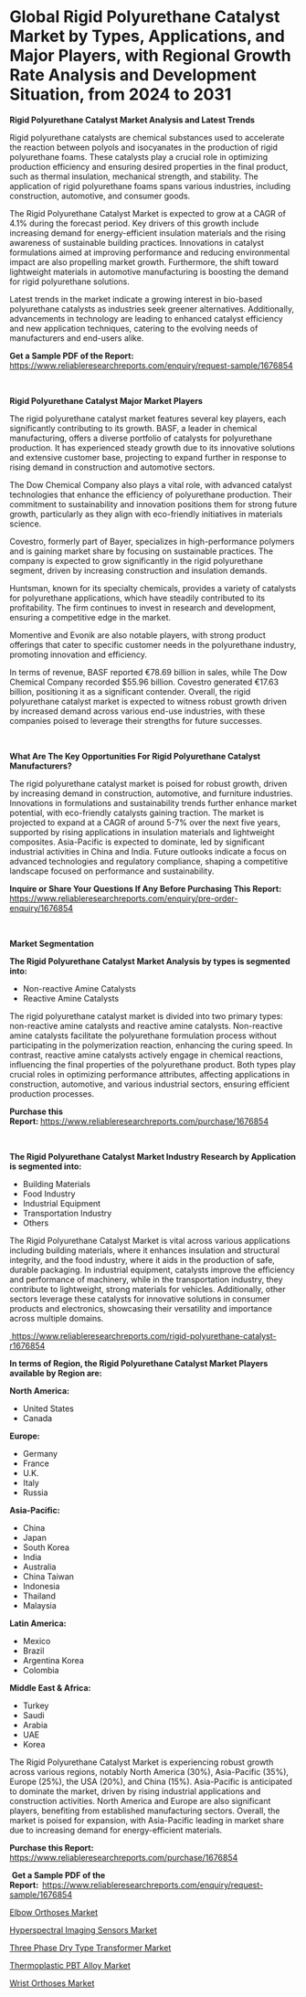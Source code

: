 <p><h1>Global Rigid Polyurethane Catalyst Market by Types, Applications, and Major Players, with Regional Growth Rate Analysis and Development Situation, from 2024 to 2031</h1></p><p><strong>Rigid Polyurethane Catalyst Market Analysis and Latest Trends</strong></p>
<p><p>Rigid polyurethane catalysts are chemical substances used to accelerate the reaction between polyols and isocyanates in the production of rigid polyurethane foams. These catalysts play a crucial role in optimizing production efficiency and ensuring desired properties in the final product, such as thermal insulation, mechanical strength, and stability. The application of rigid polyurethane foams spans various industries, including construction, automotive, and consumer goods.</p><p>The Rigid Polyurethane Catalyst Market is expected to grow at a CAGR of 4.1% during the forecast period. Key drivers of this growth include increasing demand for energy-efficient insulation materials and the rising awareness of sustainable building practices. Innovations in catalyst formulations aimed at improving performance and reducing environmental impact are also propelling market growth. Furthermore, the shift toward lightweight materials in automotive manufacturing is boosting the demand for rigid polyurethane solutions. </p><p>Latest trends in the market indicate a growing interest in bio-based polyurethane catalysts as industries seek greener alternatives. Additionally, advancements in technology are leading to enhanced catalyst efficiency and new application techniques, catering to the evolving needs of manufacturers and end-users alike. </p></p>
<p><strong>Get a Sample PDF of the Report:&nbsp;</strong> <a href="https://www.reliableresearchreports.com/enquiry/request-sample/1676854?utm_campaign=9&utm_medium=2&utm_source=Github&utm_content=ia&utm_term=30092024&utm_id=rigid-polyurethane-catalyst">https://www.reliableresearchreports.com/enquiry/request-sample/1676854</a></p>
<p>&nbsp;</p>
<p><strong>Rigid Polyurethane Catalyst Major Market Players</strong></p>
<p><p>The rigid polyurethane catalyst market features several key players, each significantly contributing to its growth. BASF, a leader in chemical manufacturing, offers a diverse portfolio of catalysts for polyurethane production. It has experienced steady growth due to its innovative solutions and extensive customer base, projecting to expand further in response to rising demand in construction and automotive sectors.</p><p>The Dow Chemical Company also plays a vital role, with advanced catalyst technologies that enhance the efficiency of polyurethane production. Their commitment to sustainability and innovation positions them for strong future growth, particularly as they align with eco-friendly initiatives in materials science.</p><p>Covestro, formerly part of Bayer, specializes in high-performance polymers and is gaining market share by focusing on sustainable practices. The company is expected to grow significantly in the rigid polyurethane segment, driven by increasing construction and insulation demands.</p><p>Huntsman, known for its specialty chemicals, provides a variety of catalysts for polyurethane applications, which have steadily contributed to its profitability. The firm continues to invest in research and development, ensuring a competitive edge in the market.</p><p>Momentive and Evonik are also notable players, with strong product offerings that cater to specific customer needs in the polyurethane industry, promoting innovation and efficiency.</p><p>In terms of revenue, BASF reported €78.69 billion in sales, while The Dow Chemical Company recorded $55.96 billion. Covestro generated €17.63 billion, positioning it as a significant contender. Overall, the rigid polyurethane catalyst market is expected to witness robust growth driven by increased demand across various end-use industries, with these companies poised to leverage their strengths for future successes.</p></p>
<p>&nbsp;</p>
<p><strong>What Are The Key Opportunities For Rigid Polyurethane Catalyst Manufacturers?</strong></p>
<p><p>The rigid polyurethane catalyst market is poised for robust growth, driven by increasing demand in construction, automotive, and furniture industries. Innovations in formulations and sustainability trends further enhance market potential, with eco-friendly catalysts gaining traction. The market is projected to expand at a CAGR of around 5-7% over the next five years, supported by rising applications in insulation materials and lightweight composites. Asia-Pacific is expected to dominate, led by significant industrial activities in China and India. Future outlooks indicate a focus on advanced technologies and regulatory compliance, shaping a competitive landscape focused on performance and sustainability.</p></p>
<p><strong>Inquire or Share Your Questions If Any Before Purchasing This Report:</strong> <a href="https://www.reliableresearchreports.com/enquiry/pre-order-enquiry/1676854?utm_campaign=9&utm_medium=2&utm_source=Github&utm_content=ia&utm_term=30092024&utm_id=rigid-polyurethane-catalyst">https://www.reliableresearchreports.com/enquiry/pre-order-enquiry/1676854</a></p>
<p>&nbsp;</p>
<p><strong>Market Segmentation</strong></p>
<p><strong>The Rigid Polyurethane Catalyst Market Analysis by types is segmented into:</strong></p>
<p><ul><li>Non-reactive Amine Catalysts</li><li>Reactive Amine Catalysts</li></ul></p>
<p><p>The rigid polyurethane catalyst market is divided into two primary types: non-reactive amine catalysts and reactive amine catalysts. Non-reactive amine catalysts facilitate the polyurethane formulation process without participating in the polymerization reaction, enhancing the curing speed. In contrast, reactive amine catalysts actively engage in chemical reactions, influencing the final properties of the polyurethane product. Both types play crucial roles in optimizing performance attributes, affecting applications in construction, automotive, and various industrial sectors, ensuring efficient production processes.</p></p>
<p><strong>Purchase this Report:&nbsp;</strong><a href="https://www.reliableresearchreports.com/purchase/1676854?utm_campaign=9&utm_medium=2&utm_source=Github&utm_content=ia&utm_term=30092024&utm_id=rigid-polyurethane-catalyst">https://www.reliableresearchreports.com/purchase/1676854</a></p>
<p>&nbsp;</p>
<p><strong>The Rigid Polyurethane Catalyst Market Industry Research by Application is segmented into:</strong></p>
<p><ul><li>Building Materials</li><li>Food Industry</li><li>Industrial Equipment</li><li>Transportation Industry</li><li>Others</li></ul></p>
<p><p>The Rigid Polyurethane Catalyst Market is vital across various applications including building materials, where it enhances insulation and structural integrity, and the food industry, where it aids in the production of safe, durable packaging. In industrial equipment, catalysts improve the efficiency and performance of machinery, while in the transportation industry, they contribute to lightweight, strong materials for vehicles. Additionally, other sectors leverage these catalysts for innovative solutions in consumer products and electronics, showcasing their versatility and importance across multiple domains.</p></p>
<p><a href="https://www.reliableresearchreports.com/rigid-polyurethane-catalyst-r1676854?utm_campaign=9&utm_medium=2&utm_source=Github&utm_content=ia&utm_term=30092024&utm_id=rigid-polyurethane-catalyst">&nbsp;https://www.reliableresearchreports.com/rigid-polyurethane-catalyst-r1676854</a></p>
<p><strong>In terms of Region, the Rigid Polyurethane Catalyst Market Players available by Region are:</strong></p>
<p>
    <p> <strong> North America: </strong>
        <ul>
            <li>United States</li>
            <li>Canada</li>
        </ul>
        </p> 
    <p> <strong> Europe: </strong>
        <ul>
            <li>Germany</li>
            <li>France</li>
            <li>U.K.</li>
            <li>Italy</li>
            <li>Russia</li>
        </ul>
        </p> 
    <p> <strong> Asia-Pacific: </strong>
        <ul>
            <li>China</li>
            <li>Japan</li>
            <li>South Korea</li>
            <li>India</li>
            <li>Australia</li>
            <li>China Taiwan</li>
            <li>Indonesia</li>
            <li>Thailand</li>
            <li>Malaysia</li>
        </ul>
        </p> 
    <p> <strong> Latin America: </strong>
        <ul>
            <li>Mexico</li>
            <li>Brazil</li>
            <li>Argentina Korea</li>
            <li>Colombia</li>
        </ul>
        </p> 
    <p> <strong> Middle East & Africa: </strong>
        <ul>
            <li>Turkey</li>
            <li>Saudi</li>
            <li>Arabia</li>
            <li>UAE</li>
            <li>Korea</li>
        </ul>
    </p>
    </p>
<p><p>The Rigid Polyurethane Catalyst Market is experiencing robust growth across various regions, notably North America (30%), Asia-Pacific (35%), Europe (25%), the USA (20%), and China (15%). Asia-Pacific is anticipated to dominate the market, driven by rising industrial applications and construction activities. North America and Europe are also significant players, benefiting from established manufacturing sectors. Overall, the market is poised for expansion, with Asia-Pacific leading in market share due to increasing demand for energy-efficient materials.</p></p>
<p><strong>Purchase this Report: </strong><a href="https://www.reliableresearchreports.com/purchase/1676854?utm_campaign=9&utm_medium=2&utm_source=Github&utm_content=ia&utm_term=30092024&utm_id=rigid-polyurethane-catalyst">https://www.reliableresearchreports.com/purchase/1676854</a></p>
<p>&nbsp;<strong>Get a Sample PDF of the Report:&nbsp;&nbsp;</strong><a href="https://www.reliableresearchreports.com/enquiry/request-sample/1676854?utm_campaign=9&utm_medium=2&utm_source=Github&utm_content=ia&utm_term=30092024&utm_id=rigid-polyurethane-catalyst">https://www.reliableresearchreports.com/enquiry/request-sample/1676854</a></p>
<p><strong></strong></p>
<p><p><a href="https://www.linkedin.com/pulse/global-elbow-orthoses-industry-analysis-share-growth-trends-ebhfe?utm_campaign=9&utm_medium=2&utm_source=Github&utm_content=ia&utm_term=30092024&utm_id=rigid-polyurethane-catalyst">Elbow Orthoses Market</a></p><p><a href="https://issuu.com/reportprime-2/docs/hyperspectral-imaging-sensors-marke_8eef1c07a8f971?utm_campaign=9&utm_medium=2&utm_source=Github&utm_content=ia&utm_term=30092024&utm_id=rigid-polyurethane-catalyst">Hyperspectral Imaging Sensors Market</a></p><p><a href="https://issuu.com/reportprime-2/docs/three-phase-dry-type-transformer-ma_f718b49842d263?utm_campaign=9&utm_medium=2&utm_source=Github&utm_content=ia&utm_term=30092024&utm_id=rigid-polyurethane-catalyst">Three Phase Dry Type Transformer Market</a></p><p><a href="https://github.com/AfsanaMia652/Market-Research-Report-List-1/blob/main/thermoplastic-pbt-alloy-market.md?utm_campaign=9&utm_medium=2&utm_source=Github&utm_content=ia&utm_term=30092024&utm_id=rigid-polyurethane-catalyst">Thermoplastic PBT Alloy Market</a></p><p><a href="https://www.linkedin.com/pulse/wrist-orthoses-market-share-size-trends-industry-analysis-report-4fwvc?utm_campaign=9&utm_medium=2&utm_source=Github&utm_content=ia&utm_term=30092024&utm_id=rigid-polyurethane-catalyst">Wrist Orthoses Market</a></p></p>